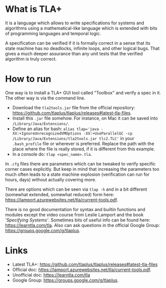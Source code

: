 # What is TLA+
It is a language which allows to write specifications for systems and algorithms using a mathematical-like language which is extended with bits of programming languages and temporal logic.

A specification can be verified if it is formally correct in a sense that its state machine has no deadlocks, infinite loops, and other logical bugs. That gives a much deeper assurance than any unit tests that the verified algorithm is truly correct.

# How to run
One way is to install a TLA+ GUI tool called "Toolbox" and verify a spec in it. The other way is via the command line.

* Download the `tla2tools.jar` file from the official repository: https://github.com/tlaplus/tlaplus/releases#latest-tla-files.
* Install this `.jar` file somehow. For instance, on Mac it can be saved into `/Library/Java/Extensions/`.
* Define an alias for bash: `alias tlap='java -XX:+IgnoreUnrecognizedVMOptions -XX:+UseParallelGC -cp /Library/Java/Extensions/tla2tools.jar tlc2.TLC'` in your `.bash_profile` file or wherever is preferred. Replace the path with the place where the file is really stored, if it is different from this example.
* In a console do: `tlap <spec_name>.tla`.

In `.cfg` files there are parameters which can be tweaked to verify specific corner cases explicitly. But keep in mind that increasing the parameters too much often leads to a state machine explosion (verification can run for hours, days) without actually covering more.

There are options which can be seen via `tlap -h` and in a bit different (somewhat extended, somewhat reduced) form here: https://lamport.azurewebsites.net/tla/current-tools.pdf.

There is no good documentation for syntax and builtin functions and modules except the video course from Leslie Lamport and the book *'Specifying Systems'*. Sometimes bits of useful info can be found here: https://learntla.com/tla. Also can ask questions in the official Google Group: https://groups.google.com/g/tlaplus.

# Links
* Latest TLA+: https://github.com/tlaplus/tlaplus/releases#latest-tla-files
* Official doc: https://lamport.azurewebsites.net/tla/current-tools.pdf.
* Unofficial doc: https://learntla.com/tla
* Google Group: https://groups.google.com/g/tlaplus.
